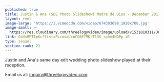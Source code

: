 ```yaml
---
published: true
title: Justin & Ana (SDE Photo Slideshow) Madre de Dios - December 2017
layout: reel
image-large: 'https://i.vimeocdn.com/video/674303698_1920x700.jpg'
image-small: >-
  https://res.cloudinary.com/threelogyvideo/image/upload/v1531810311/Justin_and_Ana_Photo_SDE.jpg
link: GddnMFTIpGc?list=PLcosaUcuCQ6E7MKrTlSG_sphm4HGPp-iR
type: sequel
section-rank: 21
---
```

Justin and Ana's same day edit wedding photo slideshow played at their reception.

Email us at: inquiry@threelogyvideo.com
